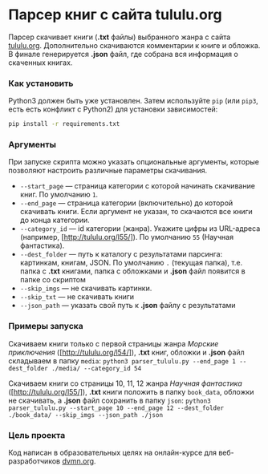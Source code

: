# Парсер книг с сайта tululu.org

Парсер скачивает книги (**.txt** файлы) выбранного жанра с сайта [tululu.org](http://tululu.org/). Дополнительно скачиваются комментарии к книге и обложка. В финале генерируется **.json** файл, где собрана вся информация о скаченных книгах.

### Как установить

Python3 должен быть уже установлен.
Затем используйте `pip` (или `pip3`, есть есть конфликт с Python2) для установки зависимостей:

```bash
pip install -r requirements.txt
```

### Аргументы

При запуске скрипта можно указать опциональные аргументы, которые позволяют настроить различные параметры скачивания.

* `--start_page` — страница категории с которой начинать скачивание книг. По умолчанию `1`.
* `--end_page` — страница категории (включительно) до которой скачивать книги. Если аргумент не указан, то скачаются все книги до конца категории.
* `--category_id` — id категории (жанра). Укажите цифры из URL-адреса (например, [http://tululu.org/l55/]). По умолчанию `55` (Научная фантастика).
* `--dest_folder` — путь к каталогу с результатами парсинга: картинкам, книгам, JSON. По умолчанию `.` (текущая папка), т.е. папка с **.txt** книгами, папка с обложками и **.json** файл появится в папке со скриптом
* `--skip_imgs` — не скачивать картинки.
* `--skip_txt` — не скачивать книги
* `--json_path` — указать свой путь к **.json** файлу с результатами

### Примеры запуска

Скачиваем книги только с первой страницы жанра *Морские приключения* ([http://tululu.org/l54/]), **.txt** книг, обложки и **.json** файл складываем в папку `media`:
`python3 parser_tululu.py --end_page 1 --dest_folder ./media/ --category_id 54`

Скачиваем книги со страницы 10, 11, 12 жанра *Научная фантастика* ([http://tululu.org/l55/]), **.txt** книги положить в папку `book_data`, обложки не скачивать, а **.json** файл сохранить в папку `json`:
`python3 parser_tululu.py --start_page 10 --end_page 12 --dest_folder ./book_data/ --skip_imgs --json_path ./json`

### Цель проекта

Код написан в образовательных целях на онлайн-курсе для веб-разработчиков [dvmn.org](https://dvmn.org/).